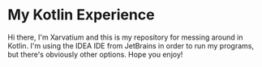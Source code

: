 # My Kotlin Experience
Hi there, I'm Xarvatium and this is my repository for messing around in Kotlin. I'm using the IDEA IDE from JetBrains in order to run my programs, but there's obviously other options. Hope you enjoy!
